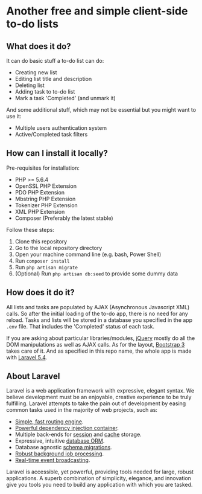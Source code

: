 # Another free and simple client-side to-do lists

## What does it do?

It can do basic stuff a to-do list can do:

- Creating new list
- Editing list title and description
- Deleting list
- Adding task to to-do list
- Mark a task 'Completed' (and unmark it)

And some additional stuff, which may not be essential but you might want to use it:

- Multiple users authentication system
- Active/Completed task filters

## How can I install it locally?

Pre-requisites for installation:

- PHP >= 5.6.4
- OpenSSL PHP Extension
- PDO PHP Extension
- Mbstring PHP Extension
- Tokenizer PHP Extension
- XML PHP Extension
- Composer (Preferably the latest stable)

Follow these steps:

1. Clone this repository
2. Go to the local repository directory
3. Open your machine command line (e.g. bash, Power Shell)
4. Run `composer install`
5. Run `php artisan migrate`
6. (Optional) Run `php artisan db:seed` to provide some dummy data

## How does it do it?

All lists and tasks are populated by AJAX (Asynchronous Javascript XML) calls. So after the initial loading of the to-do app, there is no need for any reload. Tasks and lists will be stored in a database you specified in the app `.env` file. That includes the 'Completed' status of each task. 

If you are asking about particular libraries/modules, [jQuery](http://jquery.com/) mostly do all the DOM manipulations as well as AJAX calls. As for the layout, [Bootstrap 3](http://getbootstrap.com/) takes care of it. And as specified in this repo name, the whole app is made with [Laravel 5.4](https://laravel.com/).

## About Laravel

Laravel is a web application framework with expressive, elegant syntax. We believe development must be an enjoyable, creative experience to be truly fulfilling. Laravel attempts to take the pain out of development by easing common tasks used in the majority of web projects, such as:

- [Simple, fast routing engine](https://laravel.com/docs/routing).
- [Powerful dependency injection container](https://laravel.com/docs/container).
- Multiple back-ends for [session](https://laravel.com/docs/session) and [cache](https://laravel.com/docs/cache) storage.
- Expressive, intuitive [database ORM](https://laravel.com/docs/eloquent).
- Database agnostic [schema migrations](https://laravel.com/docs/migrations).
- [Robust background job processing](https://laravel.com/docs/queues).
- [Real-time event broadcasting](https://laravel.com/docs/broadcasting).

Laravel is accessible, yet powerful, providing tools needed for large, robust applications. A superb combination of simplicity, elegance, and innovation give you tools you need to build any application with which you are tasked.
